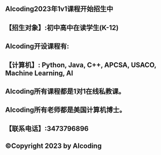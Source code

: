 ##  AIcoding2023年1v1课程开始招生中
## 【招生对象】:初中高中在读学生(K-12)

## AIcoding开设课程有:
## 【计算机】: Python, Java, C++, APCSA, USACO, Machine Learning, AI
## AIcoding所有课程都是1对1在线私教课。
## AIcoding所有老师都是美国计算机博士。


## 【联系电话】:3473796896
## ©Copyright 2023 by AIcoding
